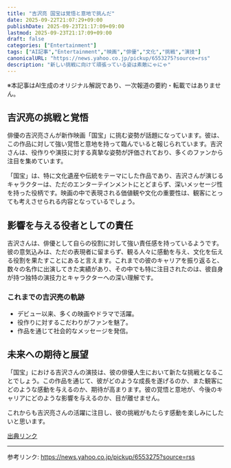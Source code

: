 ```yaml
---
title: "吉沢亮 国宝は覚悟と意地で挑んだ"
date: 2025-09-22T21:07:29+09:00
publishDate: 2025-09-23T21:17:09+09:00
lastmod: 2025-09-23T21:17:09+09:00
draft: false
categories: ["Entertainment"]
tags: ["AI記事","Entertainment","映画","俳優","文化","挑戦","演技"]
canonicalURL: "https://news.yahoo.co.jp/pickup/6553275?source=rss"
description: "新しい挑戦に向けて頑張っている姿は素敵にゃにゃ"
---
```

※本記事はAI生成のオリジナル解説であり、一次報道の要約・転載ではありません。

## 吉沢亮の挑戦と覚悟

俳優の吉沢亮さんが新作映画「国宝」に挑む姿勢が話題になっています。彼は、この作品に対して強い覚悟と意地を持って臨んでいると報じられています。吉沢さんは、役作りや演技に対する真摯な姿勢が評価されており、多くのファンから注目を集めています。

「国宝」は、特に文化遺産や伝統をテーマにした作品であり、吉沢さんが演じるキャラクターは、ただのエンターテインメントにとどまらず、深いメッセージ性を持った役柄です。映画の中で表現される価値観や文化の重要性は、観客にとっても考えさせられる内容となっているでしょう。

## 影響を与える役者としての責任

吉沢さんは、俳優として自らの役割に対して強い責任感を持っているようです。彼の意気込みは、ただの表現者に留まらず、観る人々に感動を与え、文化を伝える役割を果たすことにあると言えます。これまでの彼のキャリアを振り返ると、数々の名作に出演してきた実績があり、その中でも特に注目されたのは、彼自身が持つ独特の演技力とキャラクターへの深い理解です。

### これまでの吉沢亮の軌跡
- デビュー以来、多くの映画やドラマで活躍。
- 役作りに対するこだわりがファンを魅了。
- 作品を通じて社会的なメッセージを発信。

## 未来への期待と展望

「国宝」における吉沢さんの演技は、彼の俳優人生において新たな挑戦となることでしょう。この作品を通じて、彼がどのような成長を遂げるのか、また観客にどのような感動を与えるのか、期待が高まります。彼の覚悟と意地が、今後のキャリアにどのような影響を与えるのか、目が離せません。

これからも吉沢亮さんの活躍に注目し、彼の挑戦がもたらす感動を楽しみにしたいと思います。

[出典リンク](https://news.yahoo.co.jp/pickup/6553275?source=rss)

---
参考リンク: https://news.yahoo.co.jp/pickup/6553275?source=rss
